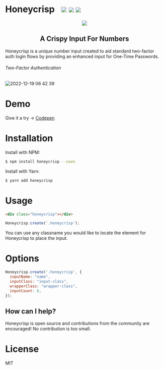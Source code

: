 # Honeycrisp  &nbsp; <a href="https://badge.fury.io/js/honeycrisp"><img src="https://badge.fury.io/js/honeycrisp.svg" alt="npm version" height="18"></a> [![](https://data.jsdelivr.com/v1/package/npm/honeycrisp/badge)](https://www.jsdelivr.com/package/npm/honeycrisp)&nbsp;[![](https://img.shields.io/npm/dm/honeycrisp.svg)](https://www.npmjs.com/package/honeycrisp)



<p align="center">
<img src="https://user-images.githubusercontent.com/13616332/207875618-daed766b-64bc-4f73-a62b-3fad21c3b705.png">
</p>
<h2 align="center">A Crispy Input For Numbers</h2>

Honeycrisp is a unique number input created to aid standard two-factor auth login flows by providing an enhanced input for One-Time Passwords.

<h6>Two-Factor Authentication</h6>

![2022-12-19 06 42 39](https://user-images.githubusercontent.com/13616332/208418517-5ac9117f-d81e-4b97-b191-bf30782ca563.gif)

<h1>Demo</h1>

Give it a try -> [Codepen](https://codepen.io/cambass23/pen/wvxwJKY)

<h1>Installation</h1>

Install with NPM:
```bash
$ npm install honeycrisp --save
```

Install with Yarn:
```bash
$ yarn add honeycrisp
```
<h1>Usage</h1>

```html
<div class="honeycrisp"></div>
```

```js
Honeycrisp.create('.honeycrisp');
```
You can use any classname you would like to locate the element for Honeycrisp to place the input.

<h1>Options</h1>


```js
Honeycrisp.create('.honeycrisp', {
  inputName: "name",
  inputClass: "input-class",
  wrapperClass: "wrapper-class",
  inputCount: 6,
});
```

## How can I help?

Honeycrisp is open source and contributions from the community are encouraged! No
contribution is too small.

<h1>License</h1>
<p>MIT</p>
